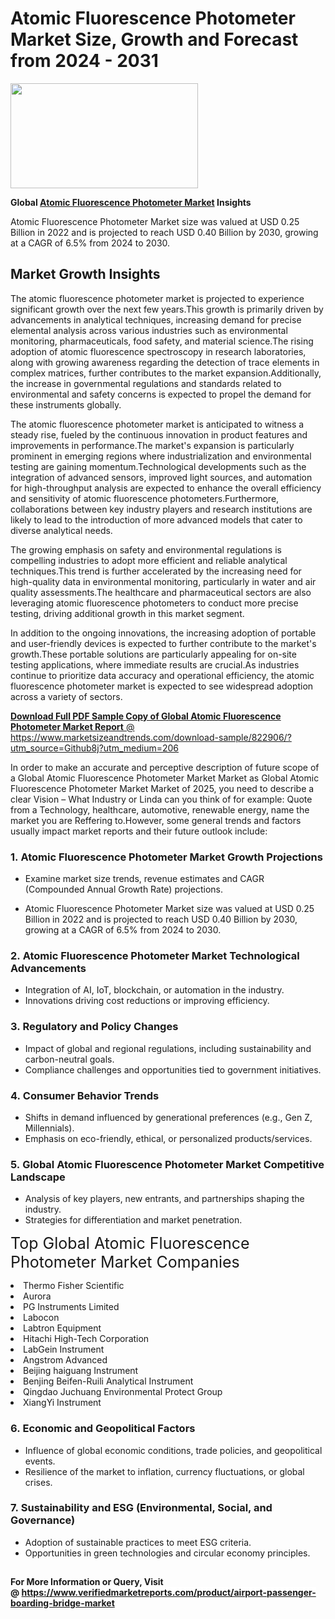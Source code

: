 <H1>Atomic Fluorescence Photometer Market Size, Growth and Forecast from 2024 - 2031</H1><img class="aligncenter size-medium wp-image-584254" src="https://thirdeyenews.in/wp-content/uploads/2024/09/Global-Market-Research-300x168.jpeg" alt="" width="300" height="168" /><p><strong>Global&nbsp;<a href="https://www.marketsizeandtrends.com/download-sample/822906/?utm_source=Github8j?utm_medium=206">Atomic Fluorescence Photometer Market</a> Insights</strong></p><p>Atomic Fluorescence Photometer Market size was valued at USD 0.25 Billion in 2022 and is projected to reach USD 0.40 Billion by 2030, growing at a CAGR of 6.5% from 2024 to 2030.</p><p><h2>Market Growth Insights</h2> <p>The atomic fluorescence photometer market is projected to experience significant growth over the next few years.This growth is primarily driven by advancements in analytical techniques, increasing demand for precise elemental analysis across various industries such as environmental monitoring, pharmaceuticals, food safety, and material science.The rising adoption of atomic fluorescence spectroscopy in research laboratories, along with growing awareness regarding the detection of trace elements in complex matrices, further contributes to the market expansion.Additionally, the increase in governmental regulations and standards related to environmental and safety concerns is expected to propel the demand for these instruments globally.</p> <p><a href="#"></a></p> <p>The atomic fluorescence photometer market is anticipated to witness a steady rise, fueled by the continuous innovation in product features and improvements in performance.The market's expansion is particularly prominent in emerging regions where industrialization and environmental testing are gaining momentum.Technological developments such as the integration of advanced sensors, improved light sources, and automation for high-throughput analysis are expected to enhance the overall efficiency and sensitivity of atomic fluorescence photometers.Furthermore, collaborations between key industry players and research institutions are likely to lead to the introduction of more advanced models that cater to diverse analytical needs.</p> <p>The growing emphasis on safety and environmental regulations is compelling industries to adopt more efficient and reliable analytical techniques.This trend is further accelerated by the increasing need for high-quality data in environmental monitoring, particularly in water and air quality assessments.The healthcare and pharmaceutical sectors are also leveraging atomic fluorescence photometers to conduct more precise testing, driving additional growth in this market segment.</p> <p>In addition to the ongoing innovations, the increasing adoption of portable and user-friendly devices is expected to further contribute to the market's growth.These portable solutions are particularly appealing for on-site testing applications, where immediate results are crucial.As industries continue to prioritize data accuracy and operational efficiency, the atomic fluorescence photometer market is expected to see widespread adoption across a variety of sectors.</p> <p><a href="#"></p><p><span class=""><strong>Download Full PDF Sample Copy of Global Atomic Fluorescence Photometer Market Report</strong> @ <a href="https://www.marketsizeandtrends.com/download-sample/822906/?utm_source=Github8j?utm_medium=206" target="_blank">https://www.marketsizeandtrends.com/download-sample/822906/?utm_source=Github8j?utm_medium=206</a></span></p><p>In order to make an accurate and perceptive description of future scope of a Global&nbsp;Atomic Fluorescence Photometer Market Market as Global&nbsp;Atomic Fluorescence Photometer Market Market of 2025, you need to describe a clear Vision &ndash; What Industry or Linda can you think of for example: Quote from a Technology, healthcare, automotive, renewable energy, name the market you are Reffering to.However, some general trends and factors usually impact market reports and their future outlook include:</p><h3>1.&nbsp;<strong>Atomic Fluorescence Photometer Market Growth Projections</strong></h3><ul><li>Examine market size trends, revenue estimates and CAGR (Compounded Annual Growth Rate) projections.</li><li><p>Atomic Fluorescence Photometer Market size was valued at USD 0.25 Billion in 2022 and is projected to reach USD 0.40 Billion by 2030, growing at a CAGR of 6.5% from 2024 to 2030.</p></li></ul><h3>2.&nbsp;<strong>Atomic Fluorescence Photometer Market Technological Advancements</strong></h3><ul><li>Integration of AI, IoT, blockchain, or automation in the industry.</li><li>Innovations driving cost reductions or improving efficiency.</li></ul><h3>3.&nbsp;<strong>Regulatory and Policy Changes</strong></h3><ul><li>Impact of global and regional regulations, including sustainability and carbon-neutral goals.</li><li>Compliance challenges and opportunities tied to government initiatives.</li></ul><h3>4.&nbsp;<strong>Consumer Behavior Trends</strong></h3><ul><li>Shifts in demand influenced by generational preferences (e.g., Gen Z, Millennials).</li><li>Emphasis on eco-friendly, ethical, or personalized products/services.</li></ul><h3>5.&nbsp;<strong>Global Atomic Fluorescence Photometer Market Competitive Landscape</strong></h3><ul><li>Analysis of key players, new entrants, and partnerships shaping the industry.</li><li>Strategies for differentiation and market penetration.</li></ul><p data-pm-slice="1 1 []"><span style="color: inherit; font-family: inherit; font-size: 25px;">Top Global Atomic Fluorescence Photometer Market Companies</span></p><div class="" data-test-id=""><p><li>Thermo Fisher Scientific</li><li> Aurora</li><li> PG Instruments Limited</li><li> Labocon</li><li> Labtron Equipment</li><li> Hitachi High-Tech Corporation</li><li> LabGein Instrument</li><li> Angstrom Advanced</li><li> Beijing haiguang Instrument</li><li> Benjing Beifen-Ruili Analytical Instrument</li><li> Qingdao Juchuang Environmental Protect Group</li><li> XiangYi Instrument</li></p></div><h3>6.&nbsp;<strong>Economic and Geopolitical Factors</strong></h3><ul><li>Influence of global economic conditions, trade policies, and geopolitical events.</li><li>Resilience of the market to inflation, currency fluctuations, or global crises.</li></ul><h3>7.&nbsp;<strong>Sustainability and ESG (Environmental, Social, and Governance)</strong></h3><ul><li>Adoption of sustainable practices to meet ESG criteria.</li><li>Opportunities in green technologies and circular economy principles.</li></ul><h2><strong style="font-size: 14px;">For More Information or Query, Visit @&nbsp;</strong><a style="background-color: #ffffff; font-size: 14px;" href="https://www.marketsizeandtrends.com/report/atomic-fluorescence-photometer-market/" target="_blank">https://www.verifiedmarketreports.com/product/airport-passenger-boarding-bridge-market</a></h2>